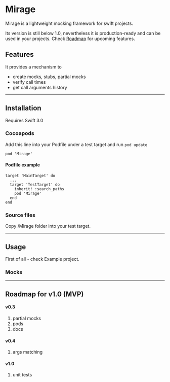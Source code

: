# Mirage
Mirage is a lightweight mocking framework for swift projects. 

Its version is still below 1.0, nevertheless it is production-ready and can be used in your projects. 
Check [Roadmap](https://github.com/valnoc/Mirage/blob/master/README.md#roadmap-for-v10-mvp) for upcoming features.

## Features
It provides a mechanism to 
- create mocks, stubs, partial mocks
- verify call times
- get call arguments history

---
## Installation
Requires Swift 3.0

### Cocoapods
Add this line into your Podfile under a test target and run `pod update`
```
pod 'Mirage'
```

#### Podfile example
```
target 'MainTarget' do
  ...
  target 'TestTarget' do
    inherit! :search_paths
    pod 'Mirage'
  end
end
```
### Source files
Copy /Mirage folder into your test target.

---
## Usage
First of all - check Example project.
### Mocks

---
## Roadmap for v1.0 (MVP)
#### v0.3
1. partial mocks
1. pods
1. docs
#### v0.4
1. args matching
#### v1.0
1. unit tests
